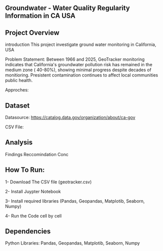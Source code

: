 
## Groundwater - Water Quality Regularity Information in CA USA 

## Project Overview
introduction 
This project investigate ground water monitoring in California, USA

Problem Statement: Between 1966 and 2025, GeoTracker monitoring indicates that California's groundwater pollution risk has remained in the medium zone ( 40-80%), showing minimal progress despite decades of monitioring. Presistent contamination continues to affect local communities public health. 

Approches:

## Dataset
Datasource: https://catalog.data.gov/organization/about/ca-gov

CSV File: 
## Analysis
Findings
Reccomindation 
Conc
## How To Run:
1- Download The CSV file (geotracker.csv)

2- Install Juypter Notebook

3- Install required libraries (Pandas, Geopandas, Matplotib, Seaborn, Numpy)

4- Run the Code cell by cell

## Dependencies
Python Libraries: Pandas, Geopandas, Matplotib, Seaborn, Numpy
